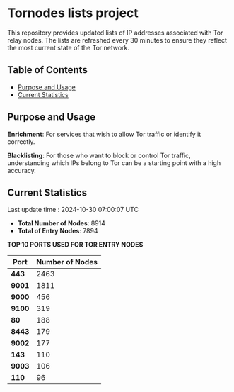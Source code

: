 # Tornodes lists project

This repository provides updated lists of IP addresses associated with Tor relay nodes. The lists are refreshed every 30 minutes to ensure they reflect the most current state of the Tor network.

## Table of Contents

- [Purpose and Usage](#purpose-and-usage)
- [Current Statistics](#current-statistics)


## Purpose and Usage

**Enrichment**: For services that wish to allow Tor traffic or identify it correctly.

**Blacklisting**: For those who want to block or control Tor traffic, understanding which IPs belong to Tor can be a starting point with a high accuracy.

## Current Statistics

Last update time : 2024-10-30 07:00:07 UTC

- **Total Number of Nodes**: 8914
- **Total of Entry Nodes**: 7894

**TOP 10 PORTS USED FOR TOR ENTRY NODES**

| **Port** | **Number of Nodes** |
|------|-----------------|
| **443**   | 2463  |
| **9001**   | 1811  |
| **9000**   | 456  |
| **9100**   | 319  |
| **80**   | 188  |
| **8443**   | 179  |
| **9002**   | 177  |
| **143**   | 110  |
| **9003**   | 106  |
| **110**   | 96  |

